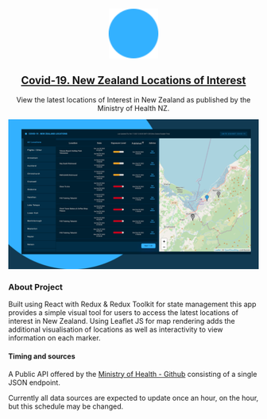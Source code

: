 <p align="center">
  <a href="https://github.com/KirianaBrown/covid19-locations">
    <img src="./public/logo.png" alt="Project Demo" width="100" height="100">
  </a>

  <a href="https://stocks50.herokuapp.com/" target="__blank">
    <h2 align="center">Covid-19. New Zealand Locations of Interest</h2>
  </a>

  <p align="center">
    View the latest locations of Interest in New Zealand as published by the Ministry of Health NZ. 
</p>

<img src="./src/assets/demo.png" alt="Project Demo">

### About Project

Built using React with Redux & Redux Toolkit for state management this app provides a simple visual tool for users to access the latest locations of interest in New Zealand. Using Leaflet JS for map rendering adds the additional visualisation of locations as well as interactivity to view information on each marker.

#### Timing and sources

A Public API offered by the [Ministry of Health - Github](https://github.com/minhealthnz/nz-covid-data/tree/main/locations-of-interest) consisting of a single JSON endpoint.

Currently all data sources are expected to update once an hour, on the hour, but this schedule may be changed.
